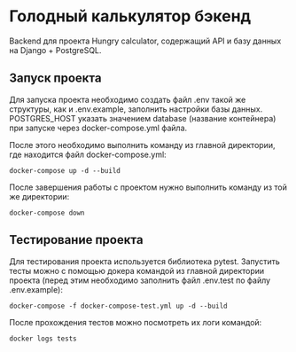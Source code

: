 # Голодный калькулятор бэкенд

Backend для проекта Hungry calculator, содержащий API и базу данных на Django + PostgreSQL. 

## Запуск проекта

Для запуска проекта необходимо создать файл .env такой же структуры, как и .env.example, заполнить настройки базы данных.\
POSTGRES_HOST указать значением database (название контейнера) при запуске через docker-compose.yml файла.

После этого необходимо выполнить команду из главной директории, где находится файл docker-compose.yml:

`docker-compose up -d --build`

После завершения работы с проектом нужно выполнить команду из той же директории:

`docker-compose down`


## Тестирование проекта

Для тестирования проекта используется библиотека pytest. Запустить тесты можно с помощью докера командой из главной директории проекта (перед этим необходимо заполнить файл .env.test по файлу .env.example):

`docker-compose -f docker-compose-test.yml up -d --build`

После прохождения тестов можно посмотреть их логи командой:

`docker logs tests`
